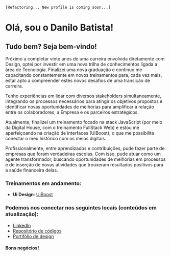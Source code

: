 <!---
danilo-batista/danilo-batista is a ✨ special ✨ repository because its `README.md` (this file) appears on your GitHub profile.
You can click the Preview link to take a look at your changes.
--->
`[Refactoring... New profile is coming soon...]`

# Olá, sou o Danilo Batista!
## Tudo bem? Seja bem-vindo!

Próximo a completar vinte anos de uma carreira envolvida diretamente com Design, optei por investir em uma nova trilha de conhecimentos ligada a área de Tecnologia. Finalizei uma nova graduação e continuo me capacitando constantemente em novos treinamentos para, cada vez mais, estar apto a compreender estes novos desafios de uma transição de carreira.

Tenho experiências em lidar com diversos stakeholders simultaneamente, integrando os processos necessários para atingir os objetivos propostos e identificar novas oportunidades de melhorias para amplificar a relação entre os colaboradores, a Empresa e os parceiros estratégicos.

Atualmente, finalizei um treinamento focado na stack JavaScript (por meio da Digital House, com o treinamento FullStack Web) e estou me aperfeiçoando na criação de interfaces (UiBoost), o que me possibilita conectar o meu histórico com os meios digitais.

Profissionalmente, entre aprendizados e contribuições, pude fazer parte de empresas que foram verdadeiras escolas. Com isso, pude atuar como um agente transformador, buscando oportunidades de melhorias em processos e de inserção de novas atividades que trouxeram resultados positivos para a saúde financeira delas.

### Treinamentos em andamento:
* **Ui Design**: [UiBoost](https://uiboost.com.br/)

### Podemos nos conectar nos seguintes locais (conteúdos em atualização):
- [LinkedIn](https://www.linkedin.com/in/danilobatista/)
- [Repositório de códigos](https://github.com/danilo-batista)
- [Portifólio de design](https://www.danilobatista.com)

#### Bons negócios!
